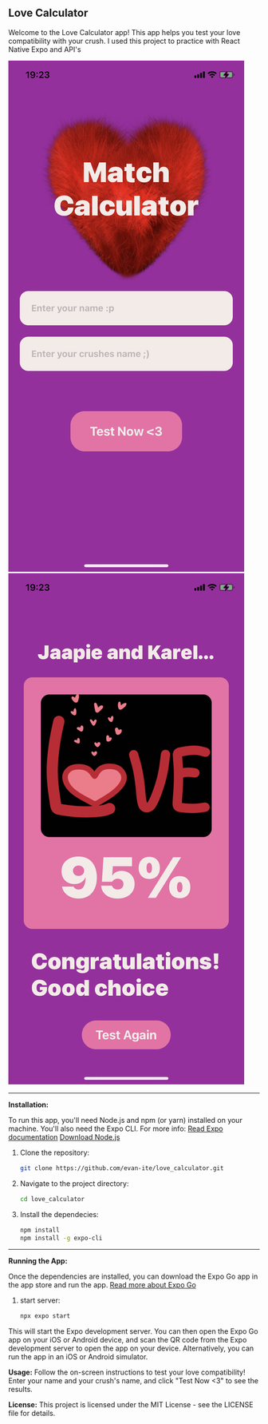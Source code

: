 ## Love Calculator

Welcome to the Love Calculator app! This app helps you test your love compatibility with your crush. I used this project to practice with React Native Expo and API's

![Home](screenshot_home.PNG)
![Result](screenshot_result.PNG)

---

**Installation:**

To run this app, you'll need Node.js and npm (or yarn) installed on your machine. You'll also need the Expo CLI. 
For more info: 
[Read Expo documentation](https://docs.expo.dev/workflow/overview/)
[Download Node.js](https://nodejs.org/en)

1. Clone the repository:
   ```bash
   git clone https://github.com/evan-ite/love_calculator.git
   ```

2. Navigate to the project directory:
   ```bash
   cd love_calculator
   ```

3. Install the dependecies:
   ```bash
   npm install
   npm install -g expo-cli
   ```

---

**Running the App:**

Once the dependencies are installed, you can download the Expo Go app in the app store and run the app.
[Read more about Expo Go](https://docs.expo.dev/get-started/expo-go/)

1. start server:
   ```bash
   npx expo start
   ```

This will start the Expo development server. You can then open the Expo Go app on your iOS or Android device, and scan the QR code from the Expo development server to open the app on your device. Alternatively, you can run the app in an iOS or Android simulator.

**Usage:**
Follow the on-screen instructions to test your love compatibility! Enter your name and your crush's name, and click "Test Now <3" to see the results.

**License:**
This project is licensed under the MIT License - see the LICENSE file for details.
